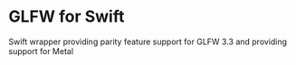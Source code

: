 # GLFW for Swift
Swift wrapper providing parity feature support for GLFW 3.3 and providing support for Metal
